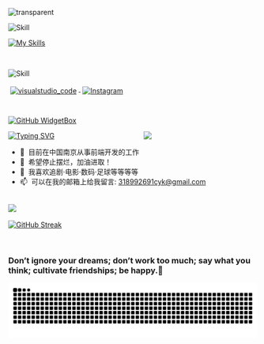 <!-- ![svg](https://github.com/PlayGuitar-CoderQ/PlayGuitar-CoderQ/blob/main/profile-3d-contrib/profile-night-rainbow.svg) -->

![transparent](https://capsule-render.vercel.app/api?type=transparent&fontColor=703ee5&text=zhedieya&height=150&fontSize=60&desc=折叠鸭&descAlignY=75&descAlign=60)

![Skill](https://img.shields.io/badge/My_Skill👇-000?style=for-the-badge&logo=amp&logoColor=005AF0)

[![My Skills](https://skillicons.dev/icons?i=js,html,css,vue,webpack,vite,nodejs)](https://skillicons.dev)

<br>

![Skill](https://img.shields.io/badge/MY_Tools👇-%23000000.svg?style=for-the-badge&logo=firefox&logoColor=#FF7139)

<p align="left">
  <a href="#">
   <img src="https://raw.githubusercontent.com/PlayGuitar-CoderQ/icon-readme/489ff606afaa77742f167091431b983e9518c422/svg/dev/tools/visualstudio_code.svg" alt="visualstudio_code" style="vertical-align:top; margin:4px">
  </a>
  <!-- <a href="#">
   <img src="https://raw.githubusercontent.com/PlayGuitar-CoderQ/icon-readme/489ff606afaa77742f167091431b983e9518c422/svg/dev/tools/jetbrains_webstorm.svg" alt="jetbrains_webstorm" style="vertical-align:top; margin:4px">
  </a> -->
  <!-- <a href="#">
   <img src="https://raw.githubusercontent.com/PlayGuitar-CoderQ/icon-readme/489ff606afaa77742f167091431b983e9518c422/svg/dev/tools/jetbrains_intellij.svg" alt="jetbrains_intellij" style="vertical-align:top; margin:4px">
  </a>  -->
    <a href="#">
   <img src="https://raw.githubusercontent.com/PlayGuitar-CoderQ/icon-readme/489ff606afaa77742f167091431b983e9518c422/svg/dev/misc/chrome.svg" alt="Instagram" style="vertical-align:top; margin:4px">
  </a>
   <!-- <a href="#">
   <img src="https://raw.githubusercontent.com/PlayGuitar-CoderQ/icon-readme/489ff606afaa77742f167091431b983e9518c422/svg/dev/tools/bash.svg" alt="Instagram" style="vertical-align:top; margin:4px">
  </a> -->
</p>

<h1 align="left" id="PlayGuitar-CoderQ-title"></h1>

[![GitHub WidgetBox](https://github-widgetbox.vercel.app/api/profile?username=zhedieya&data=followers,repositories,commits)](https://github.com/PlayGuitar-CoderQ/github-widgetbox)

<img align='right' src="https://media.giphy.com/media/M9gbBd9nbDrOTu1Mqx/giphy.gif" width="230">

[![Typing SVG](https://readme-typing-svg.herokuapp.com/?lines=Programming+is+art;and+every+good+programmer+is+an+artist)](https://git.io/typing-svg)

- :office: &nbsp;目前在中国南京从事前端开发的工作
- :seedling: &nbsp;希望停止摆烂，加油进取！
- :speech_balloon: &nbsp;我喜欢追剧·电影·数码·足球等等等等
- :mailbox: &nbsp;可以在我的邮箱上给我留言: 318992691cyk@gmail.com

<!-- <p align="left">
  <a href="#">
   <img src="https://raw.githubusercontent.com/PlayGuitar-CoderQ/icon-readme/489ff606afaa77742f167091431b983e9518c422/svg/social/twitter.svg" alt="Instagram" style="vertical-align:top; margin:4px">
  </a> 
  <a href="#">
   <img src="https://raw.githubusercontent.com/PlayGuitar-CoderQ/icon-readme/489ff606afaa77742f167091431b983e9518c422/svg/social/reddit.svg" alt="Instagram" style="vertical-align:top; margin:4px">
  </a>
  <a href="#">
   <img src="https://raw.githubusercontent.com/PlayGuitar-CoderQ/icon-readme/489ff606afaa77742f167091431b983e9518c422/svg/social/telegram.svg" alt="Instagram" style="vertical-align:top; margin:4px">
  </a>
  </a> 
    <a href="#">
   <img src="https://raw.githubusercontent.com/PlayGuitar-CoderQ/icon-readme/489ff606afaa77742f167091431b983e9518c422/svg/social/tiktok.svg" alt="Instagram" style="vertical-align:top; margin:4px">
  </a>
</p> -->

<br>

<img  src="https://github-readme-stats.vercel.app/api?username=zhedieya&show_icons=true&hide_border=true&theme=vue-dark" />


<br>

[![GitHub Streak](https://github-readme-streak-stats.herokuapp.com/?user=zhedieya&theme=blueberry) ](https://git.io/streak-stats)

<br>


### Don’t ignore your dreams; don’t work too much; say what you think; cultivate friendships; be happy.🦆


![GitHub Snake dark](https://github.com/PlayGuitar-CoderQ/PlayGuitar-CoderQ/blob/output/github-contribution-grid-snake-dark.svg#gh-dark-mode-only)

